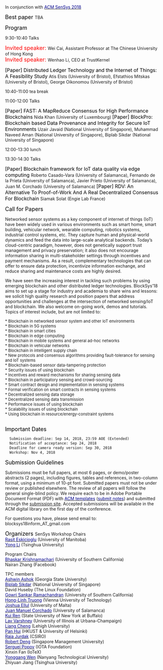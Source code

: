 In conjunction with [<font color="darkblue">ACM SenSys 2018</font>](http://sensys.acm.org/2018/workshops/)<br/>


<font color="black" size="4"> Best paper </font>
TBA

<font color="black" size="4"> Program </font>

9:30-10:40 Talks

<font color="red" size="4">Invited speaker: </font> Wei Cai, Assistant Professor at The Chinese University of Hong Kong<br/>
<font color="red" size="4">Invited speaker: </font> Wenhao Li, CEO at TrustKernel<br/>

<font color="black" size="3">[Paper] Distributed Ledger Technology and the Internet of Things: A Feasibility Study </font>
Atis Elsts (University of Bristol), Efstathios Mitskas (University of Bristol), George Oikonomou (University of Bristol)

10:40-11:00 tea break

11:00-12:00 Talks

<font color="black" size="3">[Paper] FAST: A MapReduce Consensus for High Performance Blockchains </font>
Nida Khan (University of Luxembourg)
<font color="black" size="3">[Paper] BlockPro: Blockchain based Data Provenance and Integrity for Secure IoT Environments </font>
Uzair Javaid (National University of Singapore), Muhammad Naveed Aman (National University of Singapore), Biplab Sikdar (National University of Singapore)

12:00-13:30 lunch

13:30-14:30 Talks

<font color="black" size="3">[Paper] Blockchain framework for IoT data quality via edge computing </font>
Roberto Casado-Vara (University of Salamanca), Fernando de la Prieta (University of Salamanca), Javier Prieto (University of Salamanca), Juan M. Corchado (University of Salamanca)
<font color="black" size="3">[Paper] RDV: An Alternative To Proof-of-Work And A Real Decentralized Consensus For Blockchain </font>
Siamak Solat (Engie Lab France)

<font color="black" size="4"> Call for Papers </font>

Networked sensor systems as a key component of internet of things (IoT) have been widely used in various environments such as smart home, smart building, vehicular network, wearable computing, robotics systems, industrial control systems, etc. They capture human and physical-world dynamics and feed the data into large-scale analytical backends. Today’s cloud-centric paradigm, however, does not genetically support trust management and privacy preservation; it also does not encourage information sharing in multi-stakeholder settings through incentives and payment mechanisms. As a result, complementary technologies that can offer to ensure data protection, incentivize information exchange, and reduce sharing and maintenance costs are highly desired.

We have seen the increasing interest in tackling such problems by using emerging blockchain and other distributed ledger technologies. BlockSys’18 aims to set up a stage for industry and academia to share wins and lessons: we solicit high quality research and position papers that address opportunities and challenges at the intersection of networked sensing/IoT and blockchain. We also welcome on-going work, demos and tutorials. Topics of interest include, but are not limited to:

  <font size="2.75">
  * Blockchain in networked sensor system and other IoT environments<br/>
  * Blockchain in 5G systems<br/>
  * Blockchain in smart cities<br/>
  * Blockchain in edge computing<br/>
  * Blockchain in mobile systems and general ad-hoc networks<br/>
  * Blockchain in vehicular networks<br/>
  * Blockchain in intelligent supply chain<br/>
  * New protocols and consensus algorithms providing fault-tolerance for sensing and IoT systems<br/>
  * Blockchain-based sensor data-tampering protection<br/>
  * Security issues of using blockchain<br/>
  * Incentives and reward mechanisms for sharing sensing data<br/>
  * Blockchain in participatory sensing and crowd-sourcing<br/>
  * Smart contract design and implementation in sensing systems<br/>
  * Formal verification on smart contracts in sensing systems<br/>
  * Decentralized sensing data storage<br/>
  * Decentralized sensing data transmission<br/> 
  * Performance issues of using blockchain<br/>
  * Scalability issues of using blockchain<br/>
  * Using blockchain in resource/energy-constraint systems<br/>
  </font><br/>
  
<font color="black" size="4"> Important Dates </font> 
```markdown
  Submission deadline: Sep 14, 2018, 23:59 AOE (Extended)
  Notification of acceptance: Sep 24, 2018
  Deadline for camera ready version: Sep 30, 2018
  Workshop: Nov 4, 2018
```

<font color="black" size="4"> Submission Guidelines </font> 

Submissions must be full papers, at most 6 pages, or demo/poster abstracts (2 pages), including figures, tables and references, in two-column format, using a minimum of 10-pt font. Submitted papers must not be under review or published elsewhere. The review of all papers will follow the general single-blind policy. We require each to be in Adobe Portable Document Format (PDF) with [<font color="darkblue">ACM templates</font>](https://www.acm.org/publications/proceedings-template) ([<font color="darkblue">submit notes</font>](http://sensys.acm.org/2018/resources/documents/HowTo.pdf)) and submitted through the [submission site](https://blocksys18.hotcrp.com/). Accepted submissions will be available in the ACM digital library on the first day of the conference.

For questions you have, please send email to: blocksys18inform_AT_gmail.com

<font color="black" size="4"> Organizers </font> 
SenSys Workshop Chairs<br/>
  [<font color="darkblue">Rasit Eskicioglu</font>](http://www.cs.umanitoba.ca/~rasit/) (University of Manitoba)<br/>
  [<font color="darkblue">Yong Li</font>](http://www.tsinghua.edu.cn/publish/eeen/3784/2014/20140822095535708666236/20140822095535708666236_.html) (Tsinghua University)<br/>
  
Program Chairs<br/>
  [<font color="darkblue">Bhaskar Krishnamachari</font>](http://ceng.usc.edu/~bkrishna/) (University of Southern California)<br/>
  Nairan Zhang (Facebook)<br/>

TPC members<br/>
  [<font color="darkblue">Ashwin Ashok</font>](https://grid.cs.gsu.edu/~aashok/) (Georgia State University)<br/>
  [<font color="darkblue">Biplab Sikdar</font>](https://www.ece.nus.edu.sg/stfpage/bsikdar/) (National University of Singapore)<br/>
  David Huseby (The Linux Foundation)<br/>
  [<font color="darkblue">Gowri Sankar Ramachandran</font>](http://www.gowrisankar.net/) (University of Southern California)<br/>
  [<font color="darkblue">Hong-Linh Truong</font>](http://www.infosys.tuwien.ac.at/staff/truong/) (Vienna University of Technology)<br/>
  [<font color="darkblue">Joshua Ellul</font>](http://staff.um.edu.mt/joshua.ellul/) (University of Malta)<br/>
  [<font color="darkblue">Juan Manuel Corchado</font>](https://bisite.usal.es/en/corchado) (University of Salamanca)<br/>
  [<font color="darkblue">Kui Ren</font>](https://www.acsu.buffalo.edu/~kuiren/) (State University of New York at Buffalo)<br/>
  [<font color="darkblue">Lav Varshney</font>](http://www.varshney.csl.illinois.edu/) (University of Illinois at Urbana-Champaign)<br/>
  [<font color="darkblue">Liang Cheng</font>](http://liangcheng.info/) (Lehigh University)<br/>
  [<font color="darkblue">Pan Hui</font>](https://www.cse.ust.hk/~panhui/) (HKUST & University of Helsinki)<br/>
  [<font color="darkblue">Raja Jurdak</font>](https://people.csiro.au/J/R/Raja-Jurdak) (CSIRO)<br/>
  [<font color="darkblue">Robert Deng</font>](http://www.mysmu.edu/faculty/robertdeng/) (Singapore Management University)<br/> 
  [<font color="darkblue">Serguei Popov</font>](https://blog.iota.org/@serguei.popov) (IOTA Foundation)<br/>
  Xinxin Fan (IoTeX)<br/>
  [<font color="darkblue">Yonggang Wen</font>](http://www.ntu.edu.sg/home/ygwen/) (Nanyang Technological University)<br/>
  Zhiyuan Jiang (Tsinghua University)<br/>
